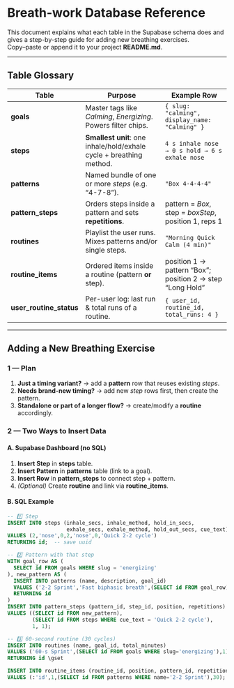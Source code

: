 # Breath-work Database Reference

This document explains what each table in the Supabase schema does and gives a step-by-step guide for adding new breathing exercises.  
Copy–paste or append it to your project **README.md**.

---

## Table Glossary

| Table | Purpose | Example Row |
|-------|---------|-------------|
| **goals** | Master tags like *Calming*, *Energizing*. Powers filter chips. | `{ slug: "calming", display_name: "Calming" }` |
| **steps** | **Smallest unit**: one inhale/hold/exhale cycle + breathing method. | `4 s inhale nose → 0 s hold → 6 s exhale nose` |
| **patterns** | Named bundle of one or more *steps* (e.g. “4-7-8”). | `"Box 4-4-4-4"` |
| **pattern_steps** | Orders steps inside a pattern and sets **repetitions**. | pattern = *Box*, step = *boxStep*, position 1, reps 1 |
| **routines** | Playlist the user runs. Mixes patterns and/or single steps. | `"Morning Quick Calm (4 min)"` |
| **routine_items** | Ordered items inside a routine (pattern **or** step). | position 1 → pattern “Box”; position 2 → step “Long Hold” |
| **user_routine_status** | Per-user log: last run & total runs of a routine. | `{ user_id, routine_id, total_runs: 4 }` |

---

## Adding a New Breathing Exercise

### 1 — Plan

1. **Just a timing variant?** → add a **pattern** row that reuses existing *steps*.  
2. **Needs brand-new timing?** → add new *step* rows first, then create the pattern.  
3. **Standalone or part of a longer flow?** → create/modify a **routine** accordingly.

### 2 — Two Ways to Insert Data

#### A. Supabase Dashboard (no SQL)

1. **Insert Step** in **steps** table.  
2. **Insert Pattern** in **patterns** table (link to a goal).  
3. **Insert Row** in **pattern_steps** to connect step + pattern.  
4. *(Optional)* Create **routine** and link via **routine_items**.

#### B. SQL Example

```sql
-- 1️⃣ Step
INSERT INTO steps (inhale_secs, inhale_method, hold_in_secs,
                   exhale_secs, exhale_method, hold_out_secs, cue_text)
VALUES (2,'nose',0,2,'nose',0,'Quick 2-2 cycle')
RETURNING id;  -- save uuid

-- 2️⃣ Pattern with that step
WITH goal_row AS (
  SELECT id FROM goals WHERE slug = 'energizing'
), new_pattern AS (
  INSERT INTO patterns (name, description, goal_id)
  VALUES ('2-2 Sprint','Fast biphasic breath',(SELECT id FROM goal_row))
  RETURNING id
)
INSERT INTO pattern_steps (pattern_id, step_id, position, repetitions)
VALUES ((SELECT id FROM new_pattern),
        (SELECT id FROM steps WHERE cue_text = 'Quick 2-2 cycle'),
        1, 1);

-- 3️⃣ 60-second routine (30 cycles)
INSERT INTO routines (name, goal_id, total_minutes)
VALUES ('60-s Sprint',(SELECT id FROM goals WHERE slug='energizing'),1)
RETURNING id \gset

INSERT INTO routine_items (routine_id, position, pattern_id, repetitions)
VALUES (:'id',1,(SELECT id FROM patterns WHERE name='2-2 Sprint'),30);
